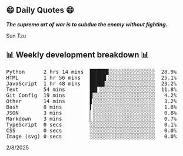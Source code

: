 ## 😄 Daily Quotes 😄

_**The supreme art of war is to subdue the enemy without fighting.**_

Sun Tzu



## 📊 Weekly development breakdown 📊

<pre>Python      2 hrs 14 mins  ██████░░░░░░░░░░░░░░░  28.9%
HTML        1 hr 56 mins   █████▎░░░░░░░░░░░░░░░  25.1%
JavaScript  1 hr 48 mins   ████▊░░░░░░░░░░░░░░░░  23.2%
Text        54 mins        ██▍░░░░░░░░░░░░░░░░░░  11.8%
Git Config  19 mins        ▉░░░░░░░░░░░░░░░░░░░░   4.2%
Other       14 mins        ▋░░░░░░░░░░░░░░░░░░░░   3.2%
Bash        8 mins         ▍░░░░░░░░░░░░░░░░░░░░   1.8%
JSON        3 mins         ▏░░░░░░░░░░░░░░░░░░░░   0.8%
Markdown    3 mins         ▏░░░░░░░░░░░░░░░░░░░░   0.7%
TypeScript  0 secs         ░░░░░░░░░░░░░░░░░░░░░   0.1%
CSS         0 secs         ░░░░░░░░░░░░░░░░░░░░░   0.0%
Image (svg) 0 secs         ░░░░░░░░░░░░░░░░░░░░░   0.0%</pre>

2/8/2025